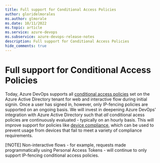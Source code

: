 ```yaml
---
title: Full support for Conditional Access Policies
author: gloridelmorales
ms.author: glmorale
ms.date: 10/11/2022
ms.topic: article
ms.service: azure-devops
ms.subservice: azure-devops-release-notes
description: Full support for Conditional Access Policies
hide_comments: true
---
```


# Full support for Conditional Access Policies

Today, Azure DevOps supports all [conditional access policies](https://learn.microsoft.com/azure/active-directory/conditional-access/overview) set on the Azure Active Directory tenant for web and interactive flow during initial signin. Once a user has signed in, however, only IP-fencing policies are supported on an ongoing basis. We will invest in deepening Azure DevOps' integration with Azure Active Directory such that *all* conditional acess policies are continuously evaluated - typically on an hourly basis. This will improve support for policies like [device compliance](https://learn.microsoft.com/en-us/azure/active-directory/conditional-access/howto-conditional-access-policy-compliant-device), which can be used to prevent usage from devices that fail to meet a variety of compliance requirements.

[!NOTE]
Non-interactive flows - for example, requests made programmatically using Personal Access Tokens - will continue to only support IP-fencing conditional access policies.
